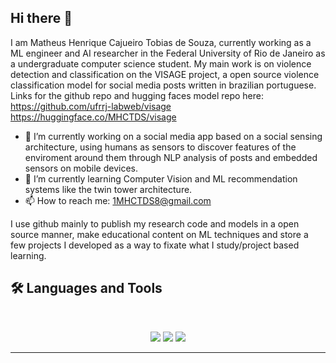 ## Hi there 👋

I am Matheus Henrique Cajueiro Tobias de Souza, currently working as a ML engineer and AI researcher in the Federal University of Rio de Janeiro as a undergraduate computer science student.
My main work is on violence detection and classification on the VISAGE project, a open source violence classification model for social media posts written in brazilian portuguese.
Links for the github repo and hugging faces model repo here:
https://github.com/ufrrj-labweb/visage
https://huggingface.co/MHCTDS/visage

- 🔭 I’m currently working on a social media app based on a social sensing architecture, using humans as sensors to discover features of the enviroment around them through NLP analysis of posts and embedded sensors on mobile devices.
- 🌱 I’m currently learning Computer Vision and ML recommendation systems like the twin tower architecture.
- 📫 How to reach me: 1MHCTDS8@gmail.com

I use github mainly to publish my research code and models in a open source manner, make educational content on ML techniques and store a few projects I developed as a way to fixate what I study/project based learning.

## 🛠️ Languages and Tools

<br>

<p align="center">
  <img src="https://skillicons.dev/icons?i=python,julia,cpp" />
  <img src="https://skillicons.dev/icons?i=sklearn,tensorflow,pytorch,docker,kubernetes,git,anaconda" />
  <img src="https://skillicons.dev/icons?i=neovim,apple" />
</p>

<hr>
<!--
**MHCTDS/MHCTDS** is a ✨ _special_ ✨ repository because its `README.md` (this file) appears on your GitHub profile.

Here are some ideas to get you started:

- 🔭 I’m currently working on ...
- 🌱 I’m currently learning ...
- 👯 I’m looking to collaborate on ...
- 🤔 I’m looking for help with ...
- 💬 Ask me about ...
- 📫 How to reach me: ...
- 😄 Pronouns: ...
- ⚡ Fun fact: ...
-->
